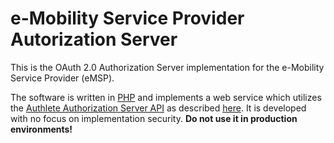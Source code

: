 # e-Mobility Service Provider Autorization Server

This is the OAuth 2.0 Authorization Server implementation for the e-Mobility Service Provider (eMSP).

The software is written in [PHP](https://www.php.net/) and implements a web service which utilizes the [Authlete Authorization Server API](https://docs.authlete.com/en/shared/latest) as described [here](https://www.authlete.com/developers/overview/).
It is developed with no focus on implementation security.
**Do not use it in production environments!**
